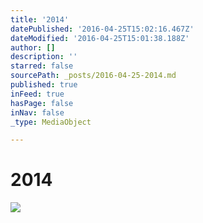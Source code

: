 ```yaml
---
title: '2014'
datePublished: '2016-04-25T15:02:16.467Z'
dateModified: '2016-04-25T15:01:38.188Z'
author: []
description: ''
starred: false
sourcePath: _posts/2016-04-25-2014.md
published: true
inFeed: true
hasPage: false
inNav: false
_type: MediaObject

---
```

# 2014
![](https://the-grid-user-content.s3-us-west-2.amazonaws.com/4ab063bf-66b0-4db9-a86e-05d5faabb220.jpg)